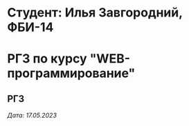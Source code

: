 # Студент: Илья Завгородний, ФБИ-14

# РГЗ по курсу "WEB-программирование"

## РГЗ

*Дата: 17.05.2023*